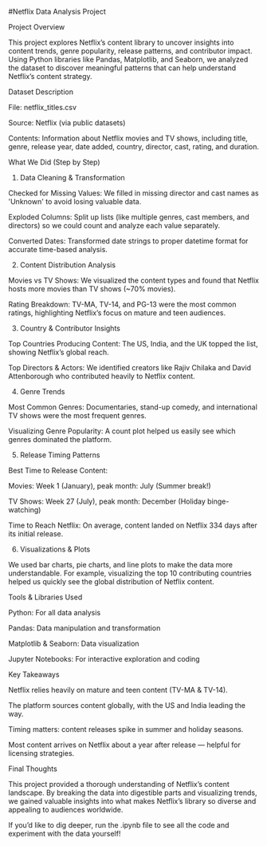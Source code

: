 #Netflix Data Analysis Project

Project Overview

This project explores Netflix’s content library to uncover insights into content trends, genre popularity, release patterns, and contributor impact. Using Python libraries like Pandas, Matplotlib, and Seaborn, we analyzed the dataset to discover meaningful patterns that can help understand Netflix’s content strategy.

Dataset Description

File: netflix_titles.csv

Source: Netflix (via public datasets)

Contents: Information about Netflix movies and TV shows, including title, genre, release year, date added, country, director, cast, rating, and duration.

What We Did (Step by Step)

1. Data Cleaning & Transformation

Checked for Missing Values: We filled in missing director and cast names as 'Unknown' to avoid losing valuable data.

Exploded Columns: Split up lists (like multiple genres, cast members, and directors) so we could count and analyze each value separately.

Converted Dates: Transformed date strings to proper datetime format for accurate time-based analysis.

2. Content Distribution Analysis

Movies vs TV Shows: We visualized the content types and found that Netflix hosts more movies than TV shows (~70% movies).

Rating Breakdown: TV-MA, TV-14, and PG-13 were the most common ratings, highlighting Netflix’s focus on mature and teen audiences.

3. Country & Contributor Insights

Top Countries Producing Content: The US, India, and the UK topped the list, showing Netflix’s global reach.

Top Directors & Actors: We identified creators like Rajiv Chilaka and David Attenborough who contributed heavily to Netflix content.

4. Genre Trends

Most Common Genres: Documentaries, stand-up comedy, and international TV shows were the most frequent genres.

Visualizing Genre Popularity: A count plot helped us easily see which genres dominated the platform.

5. Release Timing Patterns

Best Time to Release Content:

Movies: Week 1 (January), peak month: July (Summer break!)

TV Shows: Week 27 (July), peak month: December (Holiday binge-watching)

Time to Reach Netflix: On average, content landed on Netflix 334 days after its initial release.

6. Visualizations & Plots

We used bar charts, pie charts, and line plots to make the data more understandable. For example, visualizing the top 10 contributing countries helped us quickly see the global distribution of Netflix content.

Tools & Libraries Used

Python: For all data analysis

Pandas: Data manipulation and transformation

Matplotlib & Seaborn: Data visualization

Jupyter Notebooks: For interactive exploration and coding

Key Takeaways

Netflix relies heavily on mature and teen content (TV-MA & TV-14).

The platform sources content globally, with the US and India leading the way.

Timing matters: content releases spike in summer and holiday seasons.

Most content arrives on Netflix about a year after release — helpful for licensing strategies.

Final Thoughts

This project provided a thorough understanding of Netflix’s content landscape. By breaking the data into digestible parts and visualizing trends, we gained valuable insights into what makes Netflix’s library so diverse and appealing to audiences worldwide.

If you’d like to dig deeper, run the .ipynb file to see all the code and experiment with the data yourself!
